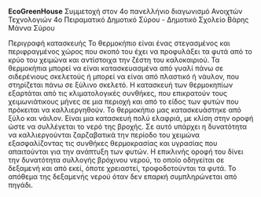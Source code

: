 <b>EcoGreenHouse</b>
Συμμετοχή στον 4ο πανελλήνιο διαγωνισμό Ανοιχτών Τεχνολογιών
4ο Πειραματικό Δημοτικό Σύρου - Δημοτικό Σχολείο Βάρης Μάννα Σύρου

Περιγραφή κατασκευής
Το θερμοκήπιο είναι ένας στεγασμένος και περιφραγμένος χώρος που σκοπό του έχει να προφυλάξει τα φυτά από το κρύο του χειμώνα και αντίστοιχα την ζέστη του καλοκαιριού. Τα θερμοκήπια μπορεί να είναι κατασκευασμένα από γυαλί πάνω σε σιδερένιους σκελετούς ή μπορεί να είναι από πλαστικό ή νάυλον, που στηρίζεται πάνω σε ξύλινο σκελετό. Η κατασκευή των θερμοκηπίων εξαρτάται από τις κλιματολογικές συνθήκες, που επικρατούν τους χειμωνιάτικους μήνες σε μια περιοχή και από το είδος των φυτών που πρόκειται να καλλιεργηθούν. 
Το θερμοκήπιο μας κατασκευάστηκε από ξύλο και νάιλον. Είναι μια  κατασκευή πολύ ελαφριά, με κλίση στην οροφή ώστε να συλλέγεται το νερό της βροχής. Σε αυτό υπάρχει η δυνατότητα να καλλιεργούνται ζαρζαβατικά την περίοδο του χειμώνα εξασφαλίζοντας τις συνθήκες θερμοκρασίας και υγρασίας που απαιτούνται για την ανάπτυξη των φυτών. Η επικλινής οροφή του δίνει την δυνατότητα συλλογής βρόχινου νερού, το οποίο οδηγείται σε δεξαμενή και από εκεί, όποτε χρειαστεί, τροφοδοτούνται τα φυτά. Το απόθεμα της δεξαμενής νερού όταν δεν επαρκή συμπληρώνεται από πηγάδι.

